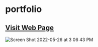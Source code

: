 # portfolio

## [Visit Web Page](https://m-miley.github.io/portfolio/)

![Screen Shot 2022-05-26 at 3 06 43 PM](https://user-images.githubusercontent.com/100544761/170570519-5af6588f-99a3-4d3d-bc0d-9e59c3da6317.png)
